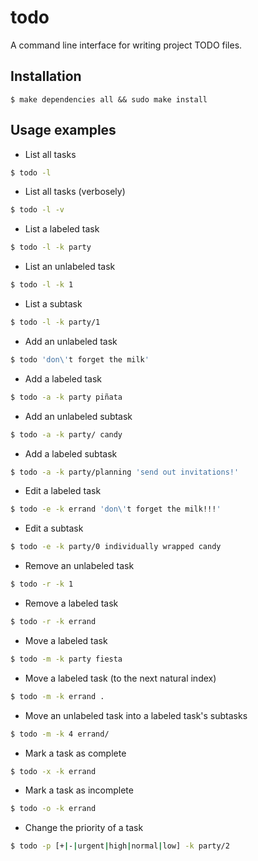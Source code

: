 todo
====

A command line interface for writing project TODO files.

Installation
------------
```
$ make dependencies all && sudo make install
```

Usage examples
--------------

* List all tasks
```sh
$ todo -l
```

* List all tasks (verbosely)
```sh
$ todo -l -v
```

* List a labeled task
```sh
$ todo -l -k party
```

* List an unlabeled task
```sh
$ todo -l -k 1
```

* List a subtask
```sh
$ todo -l -k party/1
```

* Add an unlabeled task
```sh
$ todo 'don\'t forget the milk'
```

* Add a labeled task
```sh
$ todo -a -k party piñata
```

* Add an unlabeled subtask
```sh
$ todo -a -k party/ candy
```

* Add a labeled subtask
```sh
$ todo -a -k party/planning 'send out invitations!'
```

* Edit a labeled task
```sh
$ todo -e -k errand 'don\'t forget the milk!!!'
```

* Edit a subtask
```sh
$ todo -e -k party/0 individually wrapped candy
```

* Remove an unlabeled task
```sh
$ todo -r -k 1
```

* Remove a labeled task
```sh
$ todo -r -k errand
```

* Move a labeled task
```sh
$ todo -m -k party fiesta
```

* Move a labeled task (to the next natural index)
```sh
$ todo -m -k errand .
```

* Move an unlabeled task into a labeled task's subtasks
```sh
$ todo -m -k 4 errand/
```

* Mark a task as complete 
```sh
$ todo -x -k errand 
```

* Mark a task as incomplete
```sh
$ todo -o -k errand
```

* Change the priority of a task
```sh
$ todo -p [+|-|urgent|high|normal|low] -k party/2
```

